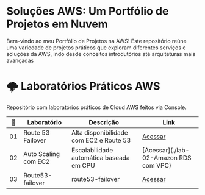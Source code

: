 # Soluções AWS: Um Portfólio de Projetos em Nuvem 

Bem-vindo ao meu Portfólio de Projetos na AWS! Este repositório reúne uma variedade de projetos práticos que exploram diferentes serviços e soluções da AWS, indo desde conceitos introdutórios até arquiteturas mais avançadas
# 🌩️ Laboratórios Práticos AWS

Repositório com laboratórios práticos de Cloud AWS feitos via Console.

| 🔢 | Laboratório                            | Descrição                                          | Link |
|----|----------------------------------------|----------------------------------------------------|------|
| 01 | Route 53 Failover                      | Alta disponibilidade com EC2 e Route 53            | [Acessar](./route53-failover) |
| 02 | Auto Scaling com EC2                   | Escalabilidade automática baseada em CPU           | [Acessar](./lab-02-Amazon RDS com VPC) |
| 03 | Route53-failover                       |route53-failover                                    | [Acessar](./route53-failover)|
